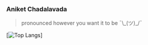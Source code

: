 <!-- ]V[ -->

### Aniket Chadalavada

> pronounced however you want it to be ¯\\\_(ツ)_/¯

[![Top Langs](https://github-readme-stats.vercel.app/api/top-langs/?username=ThatCrispyToast&langs_count=10&layout=compact&theme=dark&hide_border=true)]
